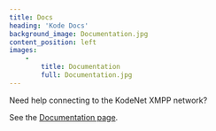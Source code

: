 ```yaml
---
title: Docs
heading: 'Kode Docs'
background_image: Documentation.jpg
content_position: left
images:
    -
        title: Documentation
        full: Documentation.jpg
---
```


Need help connecting to the KodeNet XMPP network?

See the [Documentation page](/docs).
